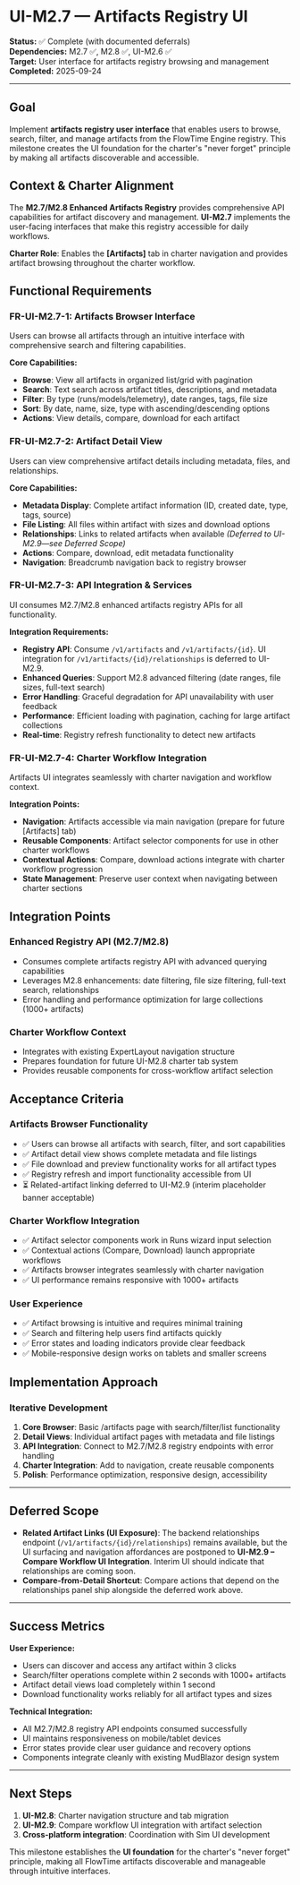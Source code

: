 # UI-M2.7 — Artifacts Registry UI

**Status:** ✅ Complete (with documented deferrals)  
**Dependencies:** M2.7 ✅, M2.8 ✅, UI-M2.6 ✅  
**Target:** User interface for artifacts registry browsing and management  
**Completed:** 2025-09-24

---

## Goal

Implement **artifacts registry user interface** that enables users to browse, search, filter, and manage artifacts from the FlowTime Engine registry. This milestone creates the UI foundation for the charter's "never forget" principle by making all artifacts discoverable and accessible.

## Context & Charter Alignment

The **M2.7/M2.8 Enhanced Artifacts Registry** provides comprehensive API capabilities for artifact discovery and management. **UI-M2.7** implements the user-facing interfaces that make this registry accessible for daily workflows.

**Charter Role**: Enables the **[Artifacts]** tab in charter navigation and provides artifact browsing throughout the charter workflow.

## Functional Requirements

### **FR-UI-M2.7-1: Artifacts Browser Interface**
Users can browse all artifacts through an intuitive interface with comprehensive search and filtering capabilities.

**Core Capabilities:**
- **Browse**: View all artifacts in organized list/grid with pagination
- **Search**: Text search across artifact titles, descriptions, and metadata
- **Filter**: By type (runs/models/telemetry), date ranges, tags, file size
- **Sort**: By date, name, size, type with ascending/descending options
- **Actions**: View details, compare, download for each artifact
### **FR-UI-M2.7-2: Artifact Detail View**
Users can view comprehensive artifact details including metadata, files, and relationships.

**Core Capabilities:**
- **Metadata Display**: Complete artifact information (ID, created date, type, tags, source)
- **File Listing**: All files within artifact with sizes and download options
- **Relationships**: Links to related artifacts when available *(Deferred to UI-M2.9—see Deferred Scope)*
- **Actions**: Compare, download, edit metadata functionality
- **Navigation**: Breadcrumb navigation back to registry browser
                                
### **FR-UI-M2.7-3: API Integration & Services**
UI consumes M2.7/M2.8 enhanced artifacts registry APIs for all functionality.

**Integration Requirements:**
- **Registry API**: Consume `/v1/artifacts` and `/v1/artifacts/{id}`. UI integration for `/v1/artifacts/{id}/relationships` is deferred to UI-M2.9.
- **Enhanced Queries**: Support M2.8 advanced filtering (date ranges, file sizes, full-text search)
- **Error Handling**: Graceful degradation for API unavailability with user feedback
- **Performance**: Efficient loading with pagination, caching for large artifact collections
- **Real-time**: Registry refresh functionality to detect new artifacts

### **FR-UI-M2.7-4: Charter Workflow Integration**
Artifacts UI integrates seamlessly with charter navigation and workflow context.

**Integration Points:**
- **Navigation**: Artifacts accessible via main navigation (prepare for future [Artifacts] tab)
- **Reusable Components**: Artifact selector components for use in other charter workflows
- **Contextual Actions**: Compare, download actions integrate with charter workflow progression
- **State Management**: Preserve user context when navigating between charter sections


## Integration Points

### **Enhanced Registry API (M2.7/M2.8)**
- Consumes complete artifacts registry API with advanced querying capabilities
- Leverages M2.8 enhancements: date filtering, file size filtering, full-text search, relationships
- Error handling and performance optimization for large collections (1000+ artifacts)

### **Charter Workflow Context**
- Integrates with existing ExpertLayout navigation structure
- Prepares foundation for future UI-M2.8 charter tab system
- Provides reusable components for cross-workflow artifact selection

## Acceptance Criteria

### **Artifacts Browser Functionality**
- ✅ Users can browse all artifacts with search, filter, and sort capabilities
- ✅ Artifact detail view shows complete metadata and file listings
- ✅ File download and preview functionality works for all artifact types
- ✅ Registry refresh and import functionality accessible from UI
- ⏳ Related-artifact linking deferred to UI-M2.9 (interim placeholder banner acceptable)

### **Charter Workflow Integration**
- ✅ Artifact selector components work in Runs wizard input selection
- ✅ Contextual actions (Compare, Download) launch appropriate workflows
- ✅ Artifacts browser integrates seamlessly with charter navigation
- ✅ UI performance remains responsive with 1000+ artifacts

### **User Experience**
- ✅ Artifact browsing is intuitive and requires minimal training
- ✅ Search and filtering help users find artifacts quickly
- ✅ Error states and loading indicators provide clear feedback
- ✅ Mobile-responsive design works on tablets and smaller screens

## Implementation Approach

### **Iterative Development**
1. **Core Browser**: Basic /artifacts page with search/filter/list functionality
2. **Detail Views**: Individual artifact pages with metadata and file listings  
3. **API Integration**: Connect to M2.7/M2.8 registry endpoints with error handling
4. **Charter Integration**: Add to navigation, create reusable components
5. **Polish**: Performance optimization, responsive design, accessibility

---

## Deferred Scope

- **Related Artifact Links (UI Exposure)**: The backend relationships endpoint (`/v1/artifacts/{id}/relationships`) remains available, but the UI surfacing and navigation affordances are postponed to **UI-M2.9 – Compare Workflow UI Integration**. Interim UI should indicate that relationships are coming soon.
- **Compare-from-Detail Shortcut**: Compare actions that depend on the relationships panel ship alongside the deferred work above.

---

## Success Metrics

**User Experience:**
- Users can discover and access any artifact within 3 clicks
- Search/filter operations complete within 2 seconds with 1000+ artifacts
- Artifact detail views load completely within 1 second
- Download functionality works reliably for all artifact types and sizes

**Technical Integration:**
- All M2.7/M2.8 registry API endpoints consumed successfully
- UI maintains responsiveness on mobile/tablet devices
- Error states provide clear user guidance and recovery options
- Components integrate cleanly with existing MudBlazor design system

---

## Next Steps

1. **UI-M2.8**: Charter navigation structure and tab migration  
2. **UI-M2.9**: Compare workflow UI integration with artifact selection
3. **Cross-platform integration**: Coordination with Sim UI development

This milestone establishes the **UI foundation** for the charter's "never forget" principle, making all FlowTime artifacts discoverable and manageable through intuitive interfaces.
